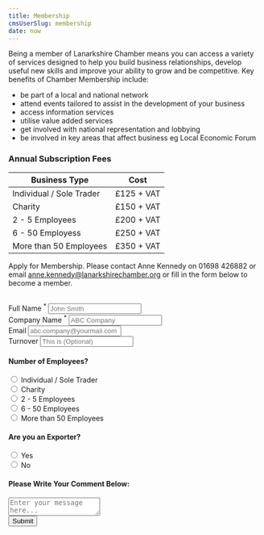 ```yaml
---
title: Membership
cmsUserSlug: membership
date: now
---
```


Being a member of Lanarkshire Chamber means you can access a variety of services designed to help you build business relationships, develop useful new skills and improve your ability to grow and be competitive. Key benefits of Chamber Membership include:

- be part of a local and national network
- attend events tailored to assist in the development of your business
- access information services
- utilise value added services
- get involved with national representation and lobbying
- be involved in key areas that affect business eg Local Economic Forum

### Annual Subscription Fees

| Business Type        | Cost
| ---------------------------|-------------|
| Individual / Sole Trader   | £125 + VAT|
| Charity                    | £150 + VAT   |
| 2 - 5 Employees            | £200 + VAT   |
| 6 - 50 Employess           | £250 + VAT   |
| More than 50 Employees     | £350 + VAT   |

Apply for Membership. Please contact Anne Kennedy on 01698 426882 or email [anne.kennedy@lanarkshirechamber.org](mailto:anne.kennedy@lanarkshirechamber.org) or fill in the form below to become a member.
<br/>
<br/>
<form name="contact-form" action="thank-you-page" netlify="netlify" netlify-honeypot="bot-field" class="contact-form">
<input type="hidden" name="subject" value="Contact Form"/>
<div id="basic-info" class="row">
<div class="input-field col-sm-12">
<label for="full_name">Full Name <sup>*</sup></label>
<input id="full_name" placeholder="John Smith" type="text" name="full name" required="required" class="validate"/>
</div>
<div class="input-field col-sm-12">
<label for="company_name">Company Name <sup>*</sup></label>
<input id="company_name" placeholder="ABC Company" type="text" name="company name" required="required" class="validate"/>
</div>
<div class="input-field col-sm-12">
<label for="email">Email</label>
<input id="email" placeholder="abc.company@yourmail.com" type="email" name="email" class="validate"/>
</div>
<div class="input-field col-sm-12">
<label for="turnover">Turnover</label>
<input id="turnover" placeholder="This is (Optional)" type="text" name="turnover" class="validate"/>
</div>
</div>
<div id="employee" class="row">
<div class="input-field col-sm-12">
<h4>Number of Employees?</h4>
</div>
<div class="input-field col-sm-12">
<input id="individual" type="radio" name="number of employees" value="individual / sole trader" class="with-gap"/>
<label for="individual">Individual / Sole Trader</label>
</div>
<div class="input-field col-sm-12">
<input id="charity" type="radio" name="number of employees" value="charity" class="with-gap"/>
<label for="charity">Charity</label>
</div>
<div class="input-field col-sm-12">
<input id="2to5empyees" type="radio" name="number of employees" validate="2 - 5 employees" class="with-gap"/>
<label for="2to5empyees">2 - 5 Employees</label>
</div>
<div class="input-field col-sm-12">
<input id="6to50empyees" type="radio" name="number of employees" validate="6 - 50 employees" class="with-gap"/>
<label for="6to50empyees">6 - 50 Employees</label>
</div>
<div class="input-field col-sm-12">
<input id="more50empyees" type="radio" name="number of employees" validate="more than 50 employees" class="with-gap"/>
<label for="more50empyees">More than 50 Employees</label>
</div>
</div>
<div class="row">
<div class="input-field col-md-12">
<h4>Are you an Exporter?</h4>
</div>
<div class="input-field col-xs-12 col-sm-3 col-md-2">
<input id="yes" type="radio" name="are you an exporter" value="yes" class="with-gap"/>
<label for="yes">Yes</label>
</div>
<div class="input-field col-xs-12 col-sm-3 col-md-2">
<input id="no" type="radio" name="are you an exporter" value="no" class="with-gap"/>
<label for="no">No</label>
</div>
</div>
<div class="row">
<div class="input-field col-md-12">
<h4>Please Write Your Comment Below:</h4>
</div>
<div class="input-field col-md-12">
<textarea id="comments" name="comments" placeholder="Enter your message here..."></textarea>
</div>
</div>
<div class="row">
<div class="input-field col-md-12">
<button type="submit" name="submit" value="submit" class="btn-large">Submit</button>
</div>
</div>
</form>